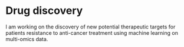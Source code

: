 # Drug discovery
I am working on the discovery of new potential therapeutic targets for patients resistance to anti-cancer treatment using machine learning on multi-omics data.
